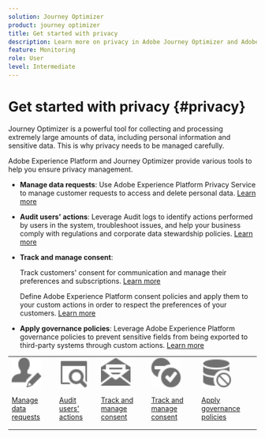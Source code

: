 ```yaml
---
solution: Journey Optimizer
product: journey optimizer
title: Get started with privacy
description: Learn more on privacy in Adobe Journey Optimizer and Adobe Experience Platform.
feature: Monitoring
role: User
level: Intermediate
---
```


# Get started with privacy {#privacy}

Journey Optimizer is a powerful tool for collecting and processing extremely large amounts of data, including personal information and sensitive data. This is why privacy needs to be managed carefully.

Adobe Experience Platform and Journey Optimizer provide various tools to help you ensure privacy management.

* **Manage data requests**: Use Adobe Experience Platform Privacy Service to manage customer requests to access and delete personal data. [Learn more](requests.md)

* **Audit users' actions**: Leverage Audit logs to identify actions performed by users in the system, troubleshoot issues, and help your business comply with regulations and corporate data stewardship policies. [Learn more](audit-logs.md)

* **Track and manage consent**:

    Track customers' consent for communication and manage their preferences and subscriptions. [Learn more](opt-out.md)

    Define Adobe Experience Platform consent policies and apply them to your custom actions in order to respect the preferences of your customers. [Learn more](../action/consent.md)

* **Apply governance policies**: Leverage Adobe Experience Platform governance policies to prevent sensitive fields from being exported to third-party systems through custom actions. [Learn more](../action/action-privacy.md)

<table>
<tr>
<td><img src="../assets/do-not-localize/icon-privacy-request.svg" width="60px"><p><a href="requests.md">Manage data requests</a></p></td>
<td><img src="../assets/do-not-localize/icon-privacy-audit.svg" width="60px"><p><a href="audit-logs.md">Audit users' actions</a></p></td>
<td><img src="../assets/do-not-localize/icon-privacy-optout.svg" width="60px"><p><a href="opt-out.md">Track and manage consent</a></p></td>
<td><img src="../assets/do-not-localize/icon-privacy-consent.svg" width="60px"><p><a href="../action/consent.md">Track and manage consent</a></p></td>
<td><img src="../assets/do-not-localize/icon-privacy-governance.svg" width="60px"><p><a href="../action/action-privacy.md">Apply governance policies</a></p></td>
</tr>
</table>
